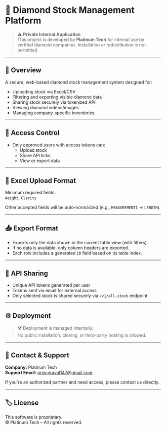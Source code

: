 # 💎 Diamond Stock Management Platform

> ⚠️ **Private Internal Application**  
This project is developed by **Platinum Tech** for internal use by verified diamond companies. Installation or redistribution is not permitted.

---

## 📌 Overview

A secure, web-based diamond stock management system designed for:

- Uploading stock via Excel/CSV
- Filtering and exporting visible diamond data
- Sharing stock securely via tokenized API
- Viewing diamond videos/images
- Managing company-specific inventories

---

## 🔐 Access Control

- Only approved users with access tokens can:
  - Upload stock
  - Share API links
  - View or export data

---

## 📄 Excel Upload Format

Minimum required fields:  
`Weight`, `Clarity`

Other accepted fields will be auto-normalized (e.g., `MEASUREMENT1` → `LENGTH`).

---

## 📤 Export Format

- Exports only the data shown in the current table view (with filters).
- If no data is available, only column headers are exported.
- Each row includes a generated `ID` field based on its table index.

---

## 🔄 API Sharing

- Unique API tokens generated per user
- Tokens sent via email for external access
- Only selected stock is shared securely via `/v1/all-stock` endpoint

---

## ⚙️ Deployment

> 🛠️ Deployment is managed internally.  
> No public installation, cloning, or third-party hosting is allowed.

---

## 📧 Contact & Support

**Company:** Platinum Tech  
**Support Email:** princeraval147@gmail.com

If you're an authorized partner and need access, please contact us directly.

---

## 🏷️ License

This software is proprietary.  
© Platinum Tech – All rights reserved.
